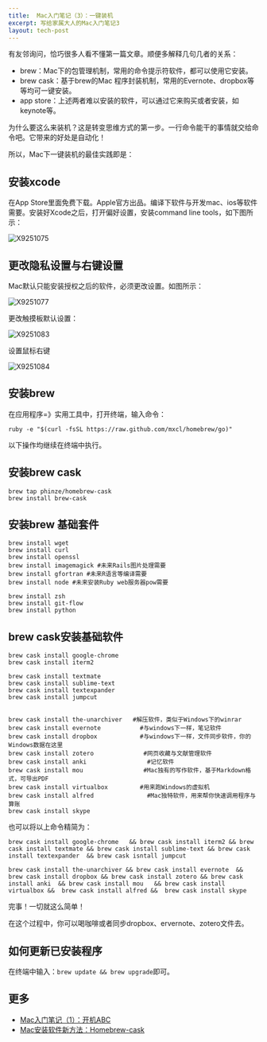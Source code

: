 ```yaml
---
title:  Mac入门笔记（3）：一键装机  
excerpt: 写给家属大人的Mac入门笔记3    
layout: tech-post
---
```


有友邻询问，恰巧很多人看不懂第一篇文章。顺便多解释几句几者的关系：

* brew：Mac下的包管理机制，常用的命令提示符软件，都可以使用它安装。
* brew cask：基于brew的Mac 程序封装机制，常用的Evernote、dropbox等等均可一键安装。
* app store：上述两者难以安装的软件，可以通过它来购买或者安装，如keynote等。

为什么要这么来装机？这是转变思维方式的第一步。一行命令能干的事情就交给命令吧。它带来的好处是自动化！

所以，Mac下一键装机的最佳实践即是：

## 安装xcode

在App Store里面免费下载。Apple官方出品。编译下软件与开发mac、ios等软件需要。安装好Xcode之后，打开偏好设置，安装command line tools，如下图所示：

![X9251075](../../images/mac/mac3/x9251075.jpg)


## 更改隐私设置与右键设置

Mac默认只能安装授权之后的软件，必须更改设置。如图所示：

![X9251077](../../images/mac/mac3/x9251077.jpg)


更改触摸板默认设置：

![X9251083](../../images/mac/mac3/x9251083.jpg)


设置鼠标右键


![X9251084](../../images/mac/mac3/x9251084.jpg)

## 安装brew

在应用程序=》实用工具中，打开终端，输入命令：

`ruby -e "$(curl -fsSL https://raw.github.com/mxcl/homebrew/go)"`

以下操作均继续在终端中执行。

## 安装brew cask

	brew tap phinze/homebrew-cask
	brew install brew-cask

## 安装brew 基础套件

	brew install wget
	brew install curl
	brew install openssl
	brew install imagemagick #未来Rails图片处理需要
	brew install gfortran #未来R语言等编译需要
	brew install node #未来安装Ruby web服务器pow需要
 
	brew install zsh
	brew install git-flow
	brew install python

## brew cask安装基础软件

	brew cask install google-chrome  
	brew cask install iterm2
 
	brew cask install textmate
	brew cask install sublime-text
	brew cask install textexpander
	brew cask install jumpcut
 
 
	brew cask install the-unarchiver   #解压软件，类似于Windows下的winrar
	brew cask install evernote           #与windows下一样，笔记软件
	brew cask install dropbox            #与windows下一样，文件同步软件，你的Windows数据在这里
	brew cask install zotero              #网页收藏与文献管理软件
	brew cask install anki                 #记忆软件
	brew cask install mou                 #Mac独有的写作软件，基于Markdown格式，可导出PDF
	brew cask install virtualbox         #用来跑Windows的虚拟机
	brew cask install alfred               #Mac独特软件，用来帮你快速调用程序与算账
	brew cask install skype

也可以将以上命令精简为：

	brew cask install google-chrome   && brew cask install iterm2 && brew cask install textmate && brew cask install sublime-text && brew cask install textexpander  && brew cask isntall jumpcut

	brew cask install the-unarchiver && brew cask install evernote  && brew cask install dropbox && brew cask install zotero && brew cask install anki  && brew cask install mou   && brew cask install virtualbox &&  brew cask install alfred &&  brew cask install skype
 

完事！一切就这么简单！

在这个过程中，你可以喝咖啡或者同步dropbox、ervernote、zotero文件去。

## 如何更新已安装程序

在终端中输入：`brew update && brew upgrade`即可。

## 更多

* [Mac入门笔记（1）：开机ABC](http://www.yangzhiping.com/tech/mac1.html)
* [Mac安装软件新方法：Homebrew-cask](http://www.yangzhiping.com/tech/homebrew-cask.html)
